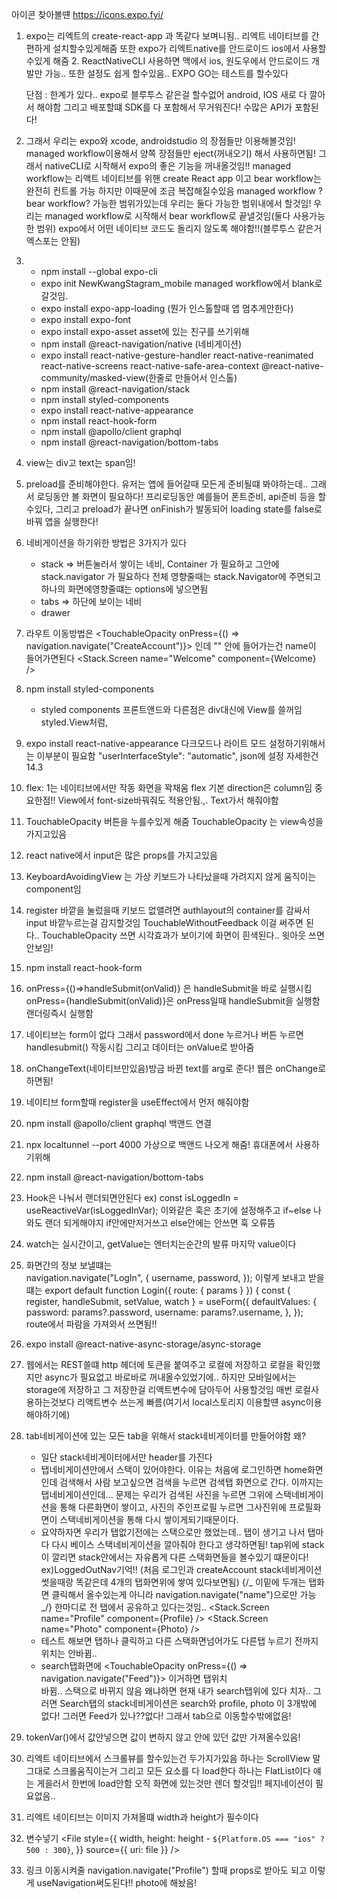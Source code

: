 아이콘 찾아볼떈 https://icons.expo.fyi/

1. expo는 리엑트의 create-react-app 과 똑같다 보며니됨.. 리엑트 네이티브를 간편하게 설치할수있게해줌
   또한 expo가 리엑트native를 안드로이드 ios에서 사용할수있게 해줌 2. ReactNativeCLI 사용하면 맥에서 ios, 원도우에서 안드로이드 개발만 가능.. 또한 설정도 쉽게 할수있음..
   EXPO GO는 테스트를 할수있다

   단점 : 한계가 있다.. expo로 블루투스 같은걸 할수없어 android, IOS 새로 다 깔아서 해야함
   그리고 배포할떄 SDK를 다 포함해서 무거워진다! 수많은 API가 포함된다!

2. 그래서 우리는 expo와 xcode, androidstudio 의 장점들만 이용해볼것임! managed workflow이용해서
   양쪽 장점들만 eject(꺼내오기) 해서 사용하면됨!
   그래서 nativeCLI로 시작해서 expo의 좋은 기능을 꺼내올것임!!
   managed workflow는 리액트 네이티브를 위핸 create React app 이고 bear workflow는 완전히 컨트롤 가능
   하지만 이때문에 조금 복잡해질수있음
   managed workflow ? bear workflow? 가능한 범위가있는데 우리는 둘다 가능한 범위내에서 할것임!
   우리는 managed workflow로 시작해서 bear workflow로 끝낼것임(둘다 사용가능한 범위)
   expo에서 어떤 네이티브 코드도 돌리지 않도록 해야함!!(블루투스 같은거 엑스포는 안됨)

3. - npm install --global expo-cli
   - expo init NewKwangStagram_mobile
     managed workflow에서 blank로 갈것임.
   - expo install expo-app-loading
     (뭔가 인스톨할때 앱 멈추게안한다)
   - expo install expo-font
   - expo install expo-asset asset에 있는 친구를 쓰기위해
   - npm install @react-navigation/native (네비게이션)
   - expo install react-native-gesture-handler react-native-reanimated react-native-screens react-native-safe-area-context @react-native-community/masked-view(한줄로 만들어서 인스톨)
   - npm install @react-navigation/stack
   - npm install styled-components
   - expo install react-native-appearance
   - npm install react-hook-form
   - npm install @apollo/client graphql
   - npm install @react-navigation/bottom-tabs

4. view는 div고 text는 span임!

5. preload를 준비해야한다. 유저는 앱에 들어갈때 모든게 준비될떄 봐야하는데..
   그래서 로딩동안 볼 화면이 필요하다!
   프리로딩동안 예를들어 폰트준비, api준비 등을 할수있다,
   그리고 preload가 끝나면 onFinish가 발동되어 loading state를 false로 바꿔 앱을 실행한다!

6. 네비게이션을 하기위한 방법은 3가지가 있다

   - stack => 버튼눌러서 쌓이는 네비, Container 가 필요하고 그안에 stack.navigator 가 필요하다
     전체 영향줄때는 stack.Navigator에 주면되고 하나의 화면에영향줄떄는 options에 넣으면됨
   - tabs => 하단에 보이는 네비
   - drawer

7. 라우트 이동방법은
   <TouchableOpacity onPress={() => navigation.navigate("CreateAccount")}>
   인데 "" 안에 들어가는건 name이 들어가면된다
   <Stack.Screen name="Welcome" component={Welcome} />

8. npm install styled-components

   - styled components 프론트앤드와 다른점은
     div대신에 View를 쓸꺼임 styled.View처럼,

9. expo install react-native-appearance
   다크모드나 라이트 모드 설정하기위해서는 이부분이 필요함
   "userInterfaceStyle": "automatic",
   json에 설정 자세한건 14.3

10. flex: 1는 네이티브에서만 작동 화면을 꽉채움
    flex 기본 direction은 column임
    중요한점!! View에서 font-size바꿔줘도 적용안됨.,. Text가서 해줘야함

11. TouchableOpacity 버튼을 누를수있게 해줌 TouchableOpacity 는 view속성을 가지고있음

12. react native에서 input은 많은 props를 가지고있음

13. KeyboardAvoidingView 는 가상 키보드가 나타났을때 가려지지 않게 움직이는 component임

14. register 바깥을 눌렀을때 키보드 없앨려면 authlayout의 container를 감싸서 input 바깥누르는걸 감지할것임
    TouchableWithoutFeedback 이걸 써주면 된다..
    TouchableOpacity 쓰면 시각효과가 보이기에 화면이 흰색된다.. 윗아웃 쓰면 안보임!

15. npm install react-hook-form

16. onPress={()=>handleSubmit(onValid)} 은 handleSubmit을 바로 실행시킴
    onPress={handleSubmit(onValid)}은 onPress일때 handleSubmit을 실행함 랜더링즉시 실행함

17. 네이티브는 form이 없다 그래서 password에서 done 누르거나 버튼 누르면 handlesubmit() 작동시킴
    그리고 데이터는 onValue로 받아줌

18. onChangeText(네이티브만있음)방금 바뀐 text를 arg로 준다! 웹은 onChange로 하면됨!

19. 네이티브 form할때 register을 useEffect에서 먼저 해줘야함

20. npm install @apollo/client graphql 백앤드 연결

21. npx localtunnel --port 4000 가상으로 백앤드 나오게 해줌! 휴대폰에서 사용하기위해

22. npm install @react-navigation/bottom-tabs

23. Hook은 나눠서 랜더되면안된다
    ex) const isLoggedIn = useReactiveVar(isLoggedInVar);
    이와같은 훅은 초기에 설정해주고 if~else 나와도 랜더 되게해야지 if안에만저거쓰고 else안에는
    안쓰면 훅 오류뜸

24. watch는 실시간이고, getValue는 엔터치는순간의 발류 마지막 value이다

25. 화면간의 정보 보낼떄는  
     navigation.navigate("LogIn", {
    username,
    password,
    });
    이렇게 보내고 받을떄는
    export default function Login({ route: { params } }) {
    const { register, handleSubmit, setValue, watch } = useForm({
    defaultValues: {
    password: params?.password,
    username: params?.username,
    },
    });
    route에서 파람을 가져와서 쓰면됨!!

26. expo install @react-native-async-storage/async-storage

27. 웹에서는 REST쓸떄 http 헤더에 토큰을 붙여주고 로컬에 저장하고 로컬을 확인했지만
    async가 필요없고 바로바로 꺼내올수있었기에.. 하지만
    모바일에서는 storage에 저장하고 그 저장한걸 리액트변수에 담아두어 사용할것임
    매번 로컬사용하는것보다 리액트변수 쓰는게 빠름(여기서 local스토리지 이용할떈 async이용해야하기에)

28. tab네비게이션에 있는 모든 tab을 위해서 stack네비게이터를 만들어야함
    왜?

    - 일단 stack네비게이터에서만 header를 가진다
    - 탭네비게이션안에서 스택이 있어야한다. 이유는 처음에 로그인하면 home화면인데 검색해서 사람
      보고싶으면 검색을 누르면 검색탭 화면으로 간다. 이까지는 탭네비게이션인데... 문제는
      우리가 검색된 사진을 누르면 그위에 스택네비게이션을 통해 다른화면이 쌓이고, 사진의 주인프로필
      누르면 그사진위에 프로필화면이 스택네비게이션을 통해 다시 쌓이게되기때문이다.
    - 요약하자면 우리가 탭없기전에는 스택으로만 했었는데.. 탭이 생기고 나서 탭마다 다시 베이스
      스택네비게이션을 깔아줘야 한다고 생각하면됨! tap위에 stack이 깔리면 stack안에서는 자유롭게 다른
      스택화면들을 볼수있기 떄문이다!
      ex)LoggedOutNav기억!!
      (처음 로그인과 createAccount stack네비게이션 썻을때랑 똑같은데 4개의 탭화면위에 쌓여 있다보면됨)
      {/_ 이밑에 두개는 탭화면 클릭해서 올수있는게 아니라 navigation.navigate("name")으로만 가능 _/}
      한마디로 전 탭에서 공유하고 있다는것임..
      <Stack.Screen name="Profile" component={Profile} />
      <Stack.Screen name="Photo" component={Photo} />
    - 테스트 해보면 탭하나 클릭하고 다른 스택화면넘어가도 다른탭 누르기 전까지 위치는 안바뀜..
    - search탭화면에 <TouchableOpacity onPress={() => navigation.navigate("Feed")}> 이거하면 탭위치  
      바뀜.. 스택으로 바뀌지 않음
      왜냐하면 현재 내가 search탭위에 있다 치자.. 그러면 Search탭의 stack네비게이션은
      search와 profile, photo 이 3개밖에 없다! 그러면 Feed가 있나??없다! 그래서 tab으로 이동할수밖에없음!

29. tokenVar()에서 값안넣으면 값이 변하지 않고 안에 있던 값만 가져올수있음!

30. 리엑트 네이티브에서 스크롤뷰를 할수있는건 두가지가있음
    하나는 ScrollView 말그대로 스크롤움직이는거 그리고 모든 요소를 다 load한다
    하나는 FlatList이다 얘는 게을러서 한번에 load안함
    오직 화면에 있는것만 렌더 할것임!! 페지네이션이 필요없음..

31. 리엑트 네이티브는 이미지 가져올떄 width과 height가 필수이다

32. 변수넣기
    <File
    style={{
            width,
            height: height - `${Platform.OS === "ios" ? 500 : 300}`,
          }}
    source={{ uri: file }}
    />

33. 링크 이동시켜줄 navigation.navigate("Profile") 할때
    props로 받아도 되고 이렇게 useNavigation써도된다!! photo에 해놨음!
